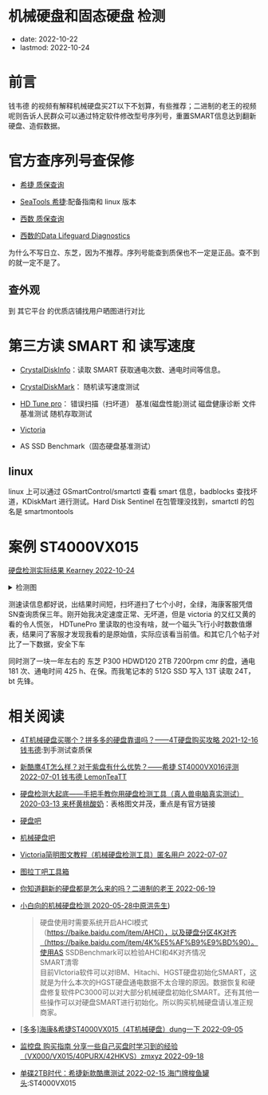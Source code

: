 # 机械硬盘和固态硬盘 检测
- date: 2022-10-22
- lastmod: 2022-10-24

# 前言

钱韦德 的视频有解释机械硬盘买2T以下不划算，有些推荐；二进制的老王的视频呢则告诉人民群众可以通过特定软件修改型号序列号，重置SMART信息达到翻新硬盘、造假数据。

# 官方查序列号查保修

- [希捷 质保查询](https://www.seagate.com/cn/zh/support/warranty-and-replacements/)
- [SeaTools 希捷](https://www.seagate.com/cn/zh/support/downloads/seatools):配备指南和 linux 版本

- [西数 质保查询](https://support-zh.wd.com/app/warrantystatusweb)
- [西数的Data Lifeguard Diagnostics](ttps://support.wdc.com/downloads.aspx?lang=cn)

为什么不写日立、东芝，因为不推荐。序列号能查到质保也不一定是正品。查不到的就一定不是了。

## 查外观

到 其它平台 的优质店铺找用户晒图进行对比

# 第三方读 SMART 和 读写速度

- [CrystalDiskInfo](https://crystalmark.info/en/download/#CrystalDiskInfo)：读取 SMART 获取通电次数、通电时间等信息。

- [CrystalDiskMark](https://crystalmark.info/en/software/crystaldiskmark/)：  随机读写速度测试

- [HD Tune pro](http://www.hdtune.com/download.html)： 错误扫描（扫坏道） 基准(磁盘性能)测试 磁盘健康诊断 文件基准测试 随机存取测试

- [Victoria](http://hdd.by/victoria/)

- AS SSD Benchmark（固态硬盘基准测试）

## linux

linux 上可以通过 GSmartControl/smartctl 查看 smart 信息，badblocks 查找坏道，KDiskMart 进行测试。Hard Disk Sentinel 在包管理没找到，smartctl 的包名是 smartmontools

# 案例 ST4000VX015

[硬盘检测实际结果 Kearney 2022-10-24](https://blog.csdn.net/weixin_43031092/article/details/127503708)
<details>
<summary>检测图</summary>

![在这里插入图片描述](https://img-blog.csdnimg.cn/5acfc34476c443f49804d234e1cd4741.jpeg#pic_center)
![在这里插入图片描述](https://img-blog.csdnimg.cn/3afe0c7ecce3403783a228b4d25d69d0.jpeg#pic_center)
![在这里插入图片描述](https://img-blog.csdnimg.cn/cff5247b387843bd9098897f2f2a2b7f.jpeg#pic_center)
![在这里插入图片描述](https://img-blog.csdnimg.cn/c75d908c27b24dd58a9fbd3ed974ec94.jpeg#pic_center)
![在这里插入图片描述](https://img-blog.csdnimg.cn/276b6c6ccea442cfaa7863fabeb72314.jpeg#pic_center)
![在这里插入图片描述](https://img-blog.csdnimg.cn/796b68a80b4440879c77f0a58fa72157.jpeg#pic_center)
![在这里插入图片描述](https://img-blog.csdnimg.cn/52d71064f56541b1b6c1a739a9f0d82b.jpeg#pic_center)
![在这里插入图片描述](https://img-blog.csdnimg.cn/c5f438fd116242e98b51143c7e8a65ed.jpeg#pic_center)
![在这里插入图片描述](https://img-blog.csdnimg.cn/1fc50e8fd5614ace8c5891857445346c.jpeg#pic_center)
![在这里插入图片描述](https://img-blog.csdnimg.cn/c927418eda17429c934d27ba62a992bc.jpeg#pic_center)
![在这里插入图片描述](https://img-blog.csdnimg.cn/8c3ef1b5b5214b82b0fc17f1b5647682.jpeg#pic_center)
![在这里插入图片描述](https://img-blog.csdnimg.cn/9f6c60b2032c47fea55e5e98d97d258d.jpeg#pic_center)
![在这里插入图片描述](https://img-blog.csdnimg.cn/2f8b4dd8e4334ea69565cc3b2c8bde45.jpeg#pic_center)
![在这里插入图片描述](https://img-blog.csdnimg.cn/49f5edb79b3443c998b1eaa6fd3eda19.jpeg#pic_center)
![在这里插入图片描述](https://img-blog.csdnimg.cn/86b1f1ccfa934da9b527620611b8cc9d.jpeg#pic_center)
![在这里插入图片描述](https://img-blog.csdnimg.cn/e740c08d765c47c283ea3da8a6b262c2.jpeg#pic_center)
![在这里插入图片描述](https://img-blog.csdnimg.cn/717d73f81bbb49438703cecfb39c7943.jpeg#pic_center)
![在这里插入图片描述](https://img-blog.csdnimg.cn/839be3d0f53e49e5a55a5311d83bf317.jpeg#pic_center)
![在这里插入图片描述](https://img-blog.csdnimg.cn/0bb7949922d249d0b8df523d5694f9f3.jpeg#pic_center)
![在这里插入图片描述](https://img-blog.csdnimg.cn/b2a1cf35733748b386ebc89661b1c9cb.jpeg#pic_center)
![在这里插入图片描述](https://img-blog.csdnimg.cn/8e777d90ab8c4ba4bf4a4142597fb9ba.jpeg#pic_center)
![在这里插入图片描述](https://img-blog.csdnimg.cn/67228ea8354b4f818fa53b8612fe6a89.jpeg#pic_center)
</details>

测速读信息都好说，出结果时间短，扫坏道扫了七个小时，全绿，海康客服凭借SN查询质保三年。刚开始我决定速度正常、无坏道，但是 victoria  的又红又黄的看的令人慌张， HDTunePro 里读取的也没有啥，就一个磁头飞行小时数数值爆表，结果问了客服才发现我看的是原始值，实际应该看当前值。和其它几个帖子对比了一下数据，安全下车

同时测了一块一年左右的 东芝 P300 HDWD120 2TB 7200rpm cmr 的盘，通电 181 次、通电时间 425 h、在保。而我笔记本的 512G SSD 写入 13T 读取 24T，bt 先锋。

# 相关阅读

- [4T机械硬盘买哪个？拼多多的硬盘靠谱吗？——4T硬盘购买攻略 2021-12-16 钱韦德](https://www.bilibili.com/video/BV19g411w7KX):到手测试查质保

- [新酷鹰4T怎么样？对于紫盘有什么优势？——希捷 ST4000VX016评测 2022-07-01 钱韦德 LemonTeaTT](https://www.bilibili.com/video/BV1RG411s7uV)

- [硬盘检测大起底——手把手教你用硬盘检测工具（真人兽电脑真实测试）2020-03-13 来杯黄桃酸奶](https://post.smzdm.com/p/az5eqq9r/)：表格图文并茂，重点是有官方链接

- [硬盘吧](https://tieba.baidu.com/f?kw=%E7%A1%AC%E7%9B%98&ie=utf-8)

- [机械硬盘吧](https://jump2.bdimg.com/f?kw=%E6%9C%BA%E6%A2%B0%E7%A1%AC%E7%9B%98&ie=utf-8&tp=0)

- [Victoria简明图文教程（机械硬盘检测工具）匿名用户 2022-07-07](https://post.smzdm.com/p/a5o5pdpl/)

- [图拉丁吧工具箱](http://www.tbtool.cn/)

- [你知道翻新的硬盘都是怎么来的吗？二进制的老王 2022-06-19 ](https://www.bilibili.com/video/BV1pa411s7Zn)

- [小白向的机械硬盘检测 2020-05-28中原洪先生](https://www.bilibili.com/read/cv6231874))
    > 硬盘使用时需要系统开启AHCI模式（https://baike.baidu.com/item/AHCI），以及硬盘分区4K对齐（https://baike.baidu.com/item/4K%E5%AF%B9%E9%BD%90）。使用AS SSDBenchmark可以检验AHCI和4K对齐情况  
    SMART清零   
    目前VIctoria软件可以对IBM、Hitachi、HGST硬盘初始化SMART，这就是为什么本次的HGST硬盘通电数据不太合理的原因。数据恢复和硬盘修复软件PC3000可以对大部分机械硬盘初始化SMART。还有其他一些操作可以对硬盘SMART进行初始化。所以购买机械硬盘请认准正规商家。

- [[多多]海康&希捷ST4000VX015（4T机械硬盘）dung一下  2022-09-05](https://www.bilibili.com/video/BV1Td4y1V757)

- [监控盘 购买指南 分享一些自己买盘时学习到的经验（VX000/VX015/40PURX/42HKVS）zmxyz 2022-09-18 ](https://post.smzdm.com/p/ammk580k/)

- [单碟2TB时代：希捷新款酷鹰测试 2022-02-15 海门牌梭鱼罐头](https://www.bilibili.com/read/cv15276451):ST4000VX015